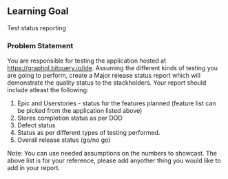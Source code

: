 ## Learning Goal
Test status reporting

### Problem Statement
You are responsible for testing the application hosted at https://graphql.bitquery.io/ide. Assuming the different kinds of testing you are going to perform, create a Major release status report which will demonstrate the quality status to the stackholders. Your report should include atleast the following:
1) Epic and Userstories - status for the features planned (feature list can be picked from the application listed above)
2) Stores completion status as per DOD
3) Defect status
4) Status as per different types of testing performed.
5) Overall release status (go/no go)

Note: You can use needed assumptions on the numbers to showcast. The above list is for your reference, please add anyother thing you would like to add in your report.
